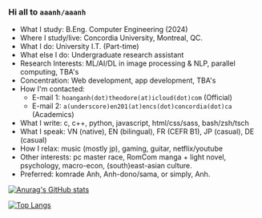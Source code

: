 ### Hi all to `aaanh/aaanh`

-   What I study: B.Eng. Computer Engineering (2024)
-   Where I study/live: Concordia University, Montreal, QC.
-   What I do: University I.T. (Part-time)
-   What else I do: Undergraduate research assistant
-   Research Interests: ML/AI/DL in image processing &amp; NLP, parallel computing, TBA's
-   Concentration: Web development, app development, TBA's
-   How I'm contacted:
    -   E-mail 1: `hoanganh(dot)theodore(at)icloud(dot)com` (Official)
    -   E-mail 2: `a(underscore)en201(at)encs(dot)concordia(dot)ca` (Academics)
-   What I write: c, c++, python, javascript, html/css/sass, bash/zsh/tsch
-   What I speak: VN (native), EN (bilingual), FR (CEFR B1), JP (casual), DE (casual)
-   How I relax: music (mostly jp), gaming, guitar, netflix/youtube
-   Other interests: pc master race, RomCom manga + light novel, psychology, macro-econ, (south)east-asian culture.
-   Preferred: komrade Anh, Anh-dono/sama, or simply, Anh.

[![Anurag's GitHub stats](https://github-readme-stats.vercel.app/api?username=aaanh&hide=prs,issues&theme=radical&show_icons=true)](https://github.com/anuraghazra/github-readme-stats)

[![Top Langs](https://github-readme-stats.vercel.app/api/top-langs/?username=aaanh)](https://github.com/anuraghazra/github-readme-stats)

